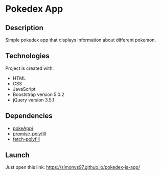 # Pokedex App

## Description
Simple pokedex app that displays information about different pokemon.

## Technologies
Project is created with:
* HTML
* CSS
* JavaScript
* Booststrap version 5.0.2
* jQuery version 3.5.1

## Dependencies
* [pokeAppi](https://pokeapi.co/)
* [promise-polyfill](https://github.com/taylorhakes/promise-polyfill)
* [fetch-polyfill](https://github.com/github/fetch)

## Launch
Just open this link: https://simonvs97.github.io/pokedex-js-app/
